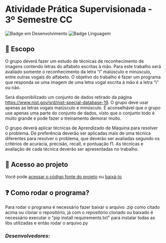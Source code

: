 # Atividade Prática Supervisionada - 3º Semestre CC

![Badge em Desenvolvimento](http://img.shields.io/static/v1?label=STATUS&message=EM%20DESENVOLVIMENTO&color=GREEN&style=for-the-badge)
![Badge Linguagem](https://img.shields.io/badge/Python-FFD43B?style=for-the-badge&logo=python&logoColor=blue)

## 🐍 Escopo

O grupo deverá fazer um estudo de técnicas de reconhecimento de imagens
contendo letras do alfabeto escritas à mão. Para este trabalho será avaliado
somente o reconhecimento da letra “i” maiúsculo e minúsculo, entre outras vogais do
alfabeto. O objetivo do trabalho é fazer um programa que responda se uma imagem
de uma letra vogal escrita à mão é a letra “i” ou não.

Será disponibilizado um conjunto de dados retirado da página
https://www.nist.gov/srd/nist-special-database-19. O grupo deve usar apenas as
letras vogais maiúsculo e minúsculo. É aconselhável que o grupo use apenas uma
parte do conjunto de dados, visto que o conjunto todo é muito grande e pode fazer o
treinamento demorar muito.

O grupo deverá aplicar técnicas de Aprendizado de Máquina para resolver o
problema. De preferência deverão ser aplicadas mais de uma técnica diferentes para
resolver o problema, que deverão ser avaliadas segundo os critérios de acurácia,
precisão, recall, e pontuação f1.
As técnicas e avaliação de cada técnica deverão ser apresentadas no trabalho.

## 📁 Acesso ao projeto

Você pode [acessar o código fonte do projeto](https://github.com/gfreitasrosa/APS-PI-6SEM/tree/main) ou [baixá-lo](https://github.com/gfreitasrosa/APS-PI-6SEM/archive/refs/heads/main.zip)

## ❓ Como rodar o programa?

Para rodar o programa é necessário fazer baixar o arquivo .zip como citado acima ou clonar o repositório, já com o repositório clonado ou baixado é necessário executar o "pip install requirements.txt" para instalar todas as libs utilizadas e então rodar o arquivo.py

### *Desenvolvedores*:
